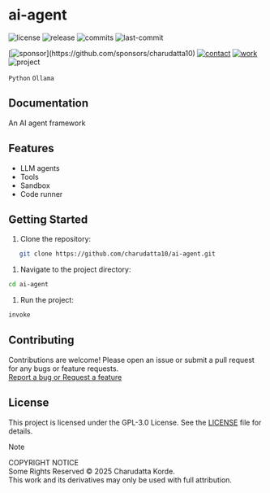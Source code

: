 # ai-agent

<!-- Badges: Project Status GitHub -->
![license](https://flat.badgen.net/static/license/GPL-3.0/blue)
![release](https://flat.badgen.net/github/release/charudatta10/ai-agent)
![commits](https://flat.badgen.net/github/commits/charudatta10/ai-agent)
![last-commit](https://flat.badgen.net/github/last-commit/charudatta10/ai-agent)

[![sponsor](https://flat.badgen.net//static/sponsor/%E2%9D%A4?)](https://github.com/sponsors/charudatta10)
[![contact](https://flat.badgen.net//static/contact/%E2%98%8E)](https://charudatta10.github.io/LinkNet/)
[![work](https://flat.badgen.net//static/portfolio/%F0%9F%96%BF)](https://charudatta10.github.io/myblog/)
![project](https://flat.badgen.net///static/project/ai-agent)

<!-- Badges: Tools used -->
`Python` `Ollama` 

## Documentation

An AI agent framework   

## Features

- LLM agents 
- Tools 
- Sandbox 
- Code runner 


## Getting Started

1. Clone the repository:

```bash
   git clone https://github.com/charudatta10/ai-agent.git
```

1. Navigate to the project directory:

```bash
cd ai-agent
```

1. Run the project:

```bash
invoke
```

## Contributing

Contributions are welcome! Please open an issue or submit a pull request for any bugs or feature requests.  
[Report a bug or Request a feature](https://github.com/charudatta10/ai-agent/issues)

## License

This project is licensed under the GPL-3.0 License. See the [LICENSE](https://github.com/charudatta10/ai-agent/blob/main/LICENSE) file for details.



> [!NOTE]
>
> COPYRIGHT NOTICE  
> Some Rights Reserved © 2025 Charudatta Korde.  
> This work and its derivatives may only be used with full attribution.

<!-- Acknowledgment, References, Misc -->
